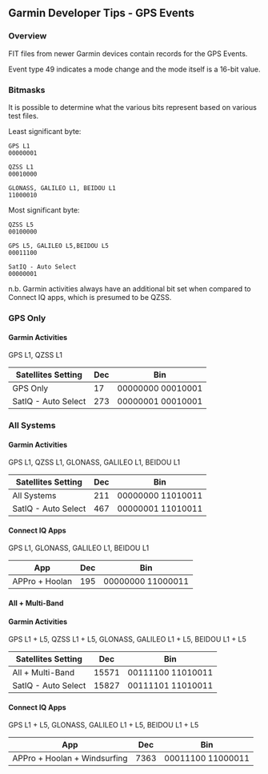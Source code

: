 ## Garmin Developer Tips - GPS Events

### Overview

FIT files from newer Garmin devices contain records for the GPS Events.

Event type 49 indicates a mode change and the mode itself is a 16-bit value.



### Bitmasks

It is possible to determine what the various bits represent based on various test files.

Least significant byte:

```
GPS L1
00000001

QZSS L1
00010000

GLONASS, GALILEO L1, BEIDOU L1
11000010
```

Most significant byte:

```
QZSS L5
00100000

GPS L5, GALILEO L5,BEIDOU L5
00011100

SatIQ - Auto Select
00000001
```

n.b. Garmin activities always have an additional bit set when compared to Connect IQ apps, which is presumed to be QZSS.



### GPS Only

#### Garmin Activities

GPS L1, QZSS L1

| Satellites Setting  | Dec  | Bin               |
| ------------------- | ---- | ----------------- |
| GPS Only            | 17   | 00000000 00010001 |
| SatIQ - Auto Select | 273  | 00000001 00010001 |



### All Systems

#### Garmin Activities

GPS L1, QZSS L1, GLONASS, GALILEO L1, BEIDOU L1

| Satellites Setting  | Dec  | Bin               |
| ------------------- | ---- | ----------------- |
| All Systems         | 211  | 00000000 11010011 |
| SatIQ - Auto Select | 467  | 00000001 11010011 |

#### Connect IQ Apps

GPS L1, GLONASS, GALILEO L1, BEIDOU L1

| App            | Dec  | Bin               |
| -------------- | ---- | ----------------- |
| APPro + Hoolan | 195  | 00000000 11000011 |



#### All + Multi-Band

#### Garmin Activities

GPS L1 + L5, QZSS L1 + L5, GLONASS, GALILEO L1 + L5, BEIDOU L1 + L5

| Satellites Setting  | Dec   | Bin               |
| ------------------- | ----- | ----------------- |
| All + Multi-Band    | 15571 | 00111100 11010011 |
| SatIQ - Auto Select | 15827 | 00111101 11010011 |

#### Connect IQ Apps

GPS L1 + L5, GLONASS, GALILEO L1 + L5, BEIDOU L1 + L5

| App                          | Dec  | Bin               |
| ---------------------------- | ---- | ----------------- |
| APPro + Hoolan + Windsurfing | 7363 | 00011100 11000011 |
